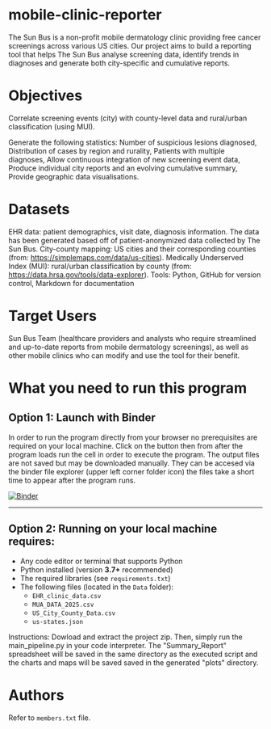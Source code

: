 # mobile-clinic-reporter
The Sun Bus is a non-profit mobile dermatology clinic providing free cancer screenings across various US cities. Our project aims to build a reporting tool that helps The Sun Bus analyse screening data, identify trends in diagnoses and generate both city-specific and cumulative reports. 

# Objectives
Correlate screening events (city) with county-level data and rural/urban classification (using MUI).

Generate the following statistics:
Number of suspicious lesions diagnosed,
Distribution of cases by region and rurality,
Patients with multiple diagnoses,
Allow continuous integration of new screening event data,
Produce individual city reports and an evolving cumulative summary,
Provide geographic data visualisations.

# Datasets
EHR data: patient demographics, visit date, diagnosis information. The data has been generated based off of patient-anonymized data collected by The Sun Bus. 
City-county mapping: US cities and their corresponding counties (from: https://simplemaps.com/data/us-cities).
Medically Underserved Index (MUI): rural/urban classification by county (from: https://data.hrsa.gov/tools/data-explorer).
Tools: Python, GitHub for version control, Markdown for documentation

# Target Users
Sun Bus Team (healthcare providers and analysts who require streamlined and up-to-date reports from mobile dermatology screenings), as well as other mobile clinics who can modify and use the tool for their benefit. 

# What you need to run this program

## Option 1: Launch with Binder


In order to run the program directly from your browser no prerequisites are required on your local machine. Click on the button then from after the program loads run the cell in order to execute the program. The output files are not saved but may be downloaded manually. They can be accesed via the binder file explorer (upper left corner folder icon) the files take a short time to appear after the program runs.

[![Binder](https://mybinder.org/badge_logo.svg)](https://mybinder.org/v2/gh/AdvPythonFS25/mobile-health-reporter.git/HEAD?urlpath=%2Fdoc%2Ftree%2Fbinder_launcher.ipynb)

---

## Option 2: Running on your local machine requires:

- Any code editor or terminal that supports Python
- Python installed (version **3.7+** recommended)
- The required libraries (see `requirements.txt`)
- The following files (located in the `Data` folder):
  - `EHR_clinic_data.csv`
  - `MUA_DATA_2025.csv`
  - `US_City_County_Data.csv`
  - `us-states.json`


Instructions: Dowload and extract the project zip. Then, simply run the main_pipeline.py in your code interpreter. The "Summary_Report" spreadsheet will be saved in the same directory as the executed script and the charts and maps will be saved saved in the generated "plots" directory. 

# Authors
Refer to `members.txt` file.


